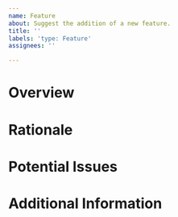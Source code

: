 ```yaml
---
name: Feature
about: Suggest the addition of a new feature.
title: ''
labels: 'type: Feature'
assignees: ''

---
```


# Overview

<!-- Briefly describe the feature that you would like added / to add. -->

# Rationale

<!-- What's the thinking behind it / why do you think it's a good idea? -->

# Potential Issues

<!-- Are there potential issues relating to implementation, or interaction with existing features? -->

# Additional Information

<!-- Any other information that you feel may be relevant. -->
